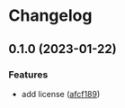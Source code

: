 # Changelog

## 0.1.0 (2023-01-22)


### Features

* add license ([afcf189](https://github.com/davidwinter/syntaxedit/commit/afcf189b4725f1a067af9b0d0b0c387b93aa0781))
